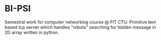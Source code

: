 # BI-PSI

Semestral work for computer networking course @ FIT CTU.
Primitive text based tcp server which handles "robots" searching for 
hidden message in 2D array written in python.
